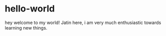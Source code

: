 # hello-world
hey welcome to my world!
Jatin here, i am very much enthusiastic towards learning new things.
